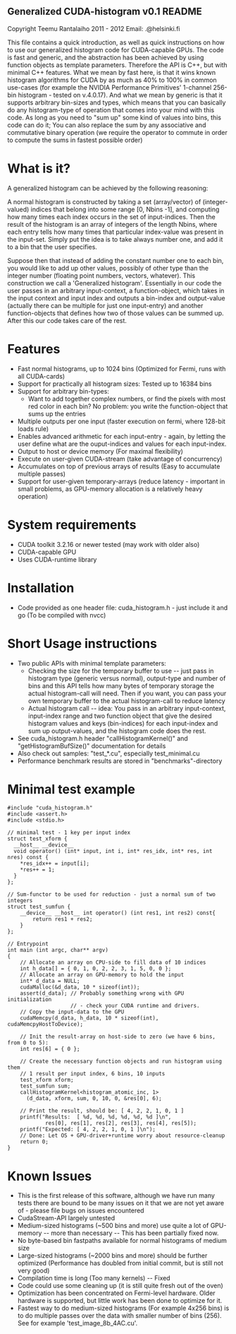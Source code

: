 Generalized CUDA-histogram v0.1 README
----------------------------------------

Copyright Teemu Rantalaiho 2011 - 2012
Email: <firstname>.<lastname>@helsinki.fi

This file contains a quick introduction, as well as quick instructions on how to
use our generalized histogram code for CUDA-capable GPUs. The code is fast and
generic, and the abstraction has been achieved by using function objects as
template parameters. Therefore the API is C++, but with minimal C++ features.
What we mean by fast here, is that it wins known histogram algorithms for CUDA
by as much as 40% to 100% in common use-cases (for example the NVIDIA
Performance Primitives' 1-channel 256-bin histogram - tested on v.4.0.17). And
what we mean by generic is that it supports arbitrary bin-sizes and types, which
means that you can basically do any histogram-type of operation that comes into
your mind with this code. As long as you need to "sum up" some kind of values
into bins, this code can do it; You can also replace the sum by any associative
and commutative binary operation (we require the operator to commute in order 
to compute the sums in fastest possible order)

What is it?
============

A generalized histogram can be achieved by the following reasoning:

A normal histogram is constructed by taking a set (array/vector) of
(integer-valued) indices that belong into some range [0, Nbins -1], and
computing how many times each index occurs in the set of input-indices. Then the
result of the histogram is an array of integers of the length Nbins, where
each entry tells how many times that particular index-value was present in the
input-set. Simply put the idea is to take always number one, and add it to a
bin that the user specifies. 

Suppose then that instead of adding the constant number one to each bin, you
would like to add up other values, possibly of other type than the integer
number (floating point numbers, vectors, whatever). This construction we call a
'Generalized histogram'. Essentially in our code the user passes in an
arbitrary input-context, a function-object, which takes in the input context and
input index and outputs a bin-index and output-value (actually there can
be multiple for just one input-entry) and another function-objects that defines
how two of those values can be summed up. After this our code takes care of
the rest.

Features
========

 - Fast normal histograms, up to 1024 bins (Optimized for Fermi, runs with all
    CUDA-cards)
 - Support for practically all histogram sizes: Tested up to 16384 bins
 - Support for arbitrary bin-types:
    * Want to add together complex numbers, or find the pixels with most red
        color in each bin? No problem: you write the function-object that sums
        up the entries
 - Multiple outputs per one input (faster execution on fermi, where 128-bit
    loads rule)
 - Enables advanced arithmetic for each input-entry - again, by letting the
    user define what are the ouput-indices and values for each input-index.
 - Output to host or device memory (For maximal flexibility)
 - Execute on user-given CUDA-stream (take advantage of concurrency)
 - Accumulates on top of previous arrays of results
    (Easy to accumulate multiple passes)
 - Support for user-given temporary-arrays (reduce latency - important in small
    problems, as GPU-memory allocation is a relatively heavy operation)

System requirements
===================

 - CUDA toolkit 3.2.16 or newer tested (may work with older also)
 - CUDA-capable GPU
 - Uses CUDA-runtime library

Installation
============

 - Code provided as one header file: cuda_histogram.h - just include it and go
    (To be compiled with nvcc)

Short Usage instructions
========================

 - Two public APIs with minimal template parameters:
   * Checking the size for the temporary buffer to use -- just pass in
        histogram type (generic versus normal), output-type and number of bins
        and this API tells how many bytes of temporary storage the actual
        histogram-call will need. Then if you want, you can pass your own
        temporary buffer to the actual histogram-call to reduce latency
   * Actual histogram call -- idea: You pass in an arbitrary input-context,
        input-index range and two function object that give the desired
        histogram values and keys (bin-indices) for each input-index and sum up
        output-values, and the histogram code does the rest.
 - See cuda_histogram.h header "callHistogramKernel()" and
        "getHistogramBufSize()" documentation for details
 - Also check out samples: "test_*.cu", especially test_minimal.cu
 - Performance benchmark results are stored in "benchmarks"-directory

Minimal test example
====================

    #include "cuda_histogram.h"
    #include <assert.h>
    #include <stdio.h>

    // minimal test - 1 key per input index
    struct test_xform {
      __host__ __device__
      void operator() (int* input, int i, int* res_idx, int* res, int nres) const {
        *res_idx++ = input[i];
        *res++ = 1;
      }
    };

    // Sum-functor to be used for reduction - just a normal sum of two integers
    struct test_sumfun {
        __device__ __host__ int operator() (int res1, int res2) const{
            return res1 + res2;
        }
    };

    // Entrypoint
    int main (int argc, char** argv)
    {
        // Allocate an array on CPU-side to fill data of 10 indices
        int h_data[] = { 0, 1, 0, 2, 2, 3, 1, 5, 0, 0 };
        // Allocate an array on GPU-memory to hold the input
        int* d_data = NULL;
        cudaMalloc(&d_data, 10 * sizeof(int));
        assert(d_data); // Probably something wrong with GPU initialization
                        // - check your CUDA runtime and drivers.
        // Copy the input-data to the GPU
        cudaMemcpy(d_data, h_data, 10 * sizeof(int), cudaMemcpyHostToDevice);

        // Init the result-array on host-side to zero (we have 6 bins, from 0 to 5):
        int res[6] = { 0 };

        // Create the necessary function objects and run histogram using them 
        // 1 result per input index, 6 bins, 10 inputs
        test_xform xform;
        test_sumfun sum;
        callHistogramKernel<histogram_atomic_inc, 1>
          (d_data, xform, sum, 0, 10, 0, &res[0], 6);

        // Print the result, should be: [ 4, 2, 2, 1, 0, 1 ]
        printf("Results:  [ %d, %d, %d, %d, %d, %d ]\n", 
                res[0], res[1], res[2], res[3], res[4], res[5]);
        printf("Expected: [ 4, 2, 2, 1, 0, 1 ]\n");
        // Done: Let OS + GPU-driver+runtime worry about resource-cleanup
        return 0;
    }


Known Issues
============

 - This is the first release of this software, although we have run many tests
    there are bound to be many issues on it that we are not yet aware of -
    please file bugs on issues encountered
 - CudaStream-API largely untested
 - Medium-sized histograms (~500 bins and more) use quite a lot of
    GPU-memory -- more than necessary -- This has been partially fixed now.
 - No byte-based bin fastpaths available for normal histograms of medium size
 - Large-sized histograms (~2000 bins and more) should be further optimized
    (Performance has doubled from initial commit, but is still not very good)
 - Compilation time is long (Too many kernels) -- Fixed
 - Code could use some cleaning up (it is still quite fresh out of the oven)
 - Optimization has been concentrated on Fermi-level hardware. Older hardware
     is supported, but little work has been done to optimize for it.
 - Fastest way to do medium-sized histograms (For example 4x256 bins) is to
     do multiple passes over the data with smaller number of bins (256).
     See for example 'test_image_8b_4AC.cu'.
